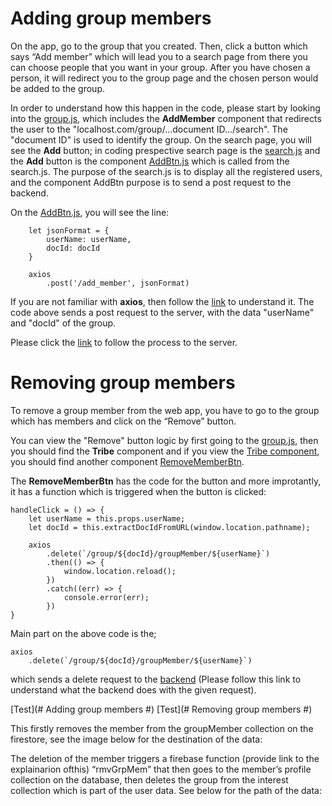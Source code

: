 # Adding group members #

On the app, go to the group that you created. Then, click a button which says “Add member” which will lead you to a search page from there you can choose people that you want in your group. After you have chosen a person, it will redirect you to the group page and the chosen person would be added to the group.

In order to understand how this happen in the code, please start by looking into the [group.js](https://cseegit.essex.ac.uk/ce301_2020/ce301_rai_ajaya/-/blob/master/final_product/bro-online-client/src/pages/group.js), which includes the **AddMember** component that redirects the user to the "localhost.com/group/...document ID.../search". The "document ID" is used to identify the group. On the search page, you will see the **Add** button; in coding prespective search page is the [search.js]() and the **Add** button is the component [AddBtn.js]() which is called from the search.js. 
The purpose of the search.js is to display all the registered users, and the component AddBtn purpose is to send a post request to the backend.

On the [AddBtn.js](), you will see the line:<br>

        let jsonFormat = {
            userName: userName,
            docId: docId
        }

        axios
            .post('/add_member', jsonFormat)

If you are not familiar with **axios**, then follow the [link](https://cseegit.essex.ac.uk/ce301_2020/ce301_rai_ajaya/-/blob/master/final_product/technical_documentation/overview_of_tools.md) to understand it.
The code above sends a post request to the server, with the data "userName" and "docId" of the group.

Please click the [link](https://cseegit.essex.ac.uk/ce301_2020/ce301_rai_ajaya/-/tree/master/final_product/bro-online-functions/functions) to follow the process to the server.


# Removing group members #

To remove a group member from the web app, you have to go to the group which has members and click on the “Remove” button.

You can view the "Remove" button logic by first going to the [group.js](), then you should find the **Tribe** component and if you view the [Tribe component](), you should find another component [RemoveMemberBtn]().

The **RemoveMemberBtn** has the code for the button and more improtantly, it has a function which is triggered when the button is clicked:

    handleClick = () => {
        let userName = this.props.userName;
        let docId = this.extractDocIdFromURL(window.location.pathname);

        axios
            .delete(`/group/${docId}/groupMember/${userName}`)
            .then(() => {
                window.location.reload();
            })
            .catch((err) => {
                console.error(err);
            })
    }

Main part on the above code is the;

    axios
        .delete(`/group/${docId}/groupMember/${userName}`)

which sends a delete request to the [backend](https://cseegit.essex.ac.uk/ce301_2020/ce301_rai_ajaya/-/tree/master/final_product/bro-online-functions/functions) (Please follow this link to understand what the backend does with the given request).

[Test](# Adding group members #)
[Test](# Removing group members #)

This firstly removes the member from the groupMember collection on the firestore, see the image below for the destination of the data:


The deletion of the member triggers a firebase function (provide link to the explainarion ofthis) “rmvGrpMem” that then goes to the member’s profile collection on the database, then deletes the group from the interest collection which is part of the user data. See below for the path of the data:



